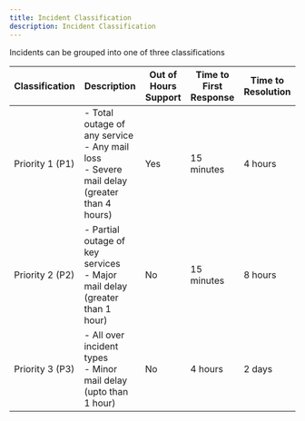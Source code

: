 ```yaml
---
title: Incident Classification
description: Incident Classification
---
```


Incidents can be grouped into one of three classifications

|Classification|Description|Out of Hours Support|Time to First Response|Time to Resolution|
|--|--|--|--|--|
|Priority 1 (P1)|- Total outage of any service<br />- Any mail loss<br />- Severe mail delay<br />(greater than 4 hours)|Yes|15 minutes|4 hours|
|Priority 2 (P2)|- Partial outage of key services<br />- Major mail delay<br />(greater than 1 hour)|No|15 minutes|8 hours|
|Priority 3 (P3)|- All over incident types<br />- Minor mail delay<br />(upto than 1 hour)|No|4 hours|2 days|
